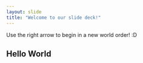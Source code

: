 ```yaml
---
layout: slide
title: "Welcome to our slide deck!"
---
```


Use the right arrow to begin in a new world order! :D

## Hello World
